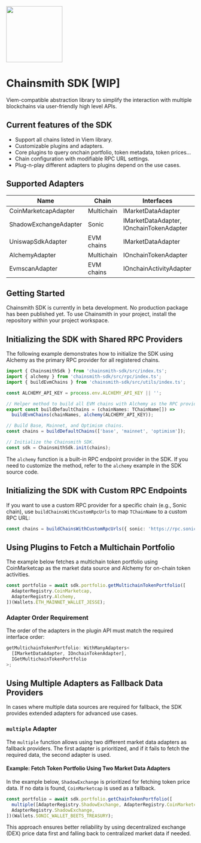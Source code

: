 
<img src="https://github.com/user-attachments/assets/e2750716-ef0a-4977-be29-db691126e31b" width="150px"/>

# Chainsmith SDK [WIP]

Viem-compatible abstraction library to simplify the interaction with multiple blockchains via user-friendly high level APIs.

## Current features of the SDK

- Support all chains listed in Viem library.
- Customizable plugins and adapters.
- Core plugins to query onchain portfolio, token metadata, token prices...
- Chain configuration with modifiable RPC URL settings.
- Plug-n-play different adapters to plugins depend on the use cases.

## Supported Adapters

| Name                  | Chain      | Interfaces                               |
| --------------------- | ---------- | ---------------------------------------- |
| CoinMarketcapAdapter  | Multichain | IMarketDataAdapter                       |
| ShadowExchangeAdapter | Sonic      | IMarketDataAdapter, IOnchainTokenAdapter |
| UniswapSdkAdapter     | EVM chains | IMarketDataAdapter                       |
| AlchemyAdapter        | Multichain | IOnchainTokenAdapter                     |
| EvmscanAdapter        | EVM chains | IOnchainActivityAdapter                  |

## Getting Started

Chainsmith SDK is currently in beta development. No production package has been published yet. To use Chainsmith in your project, install the repository within your project workspace.

## Initializing the SDK with Shared RPC Providers

The following example demonstrates how to initialize the SDK using Alchemy as the primary RPC provider for all registered chains.

```typescript
import { ChainsmithSdk } from 'chainsmith-sdk/src/index.ts';
import { alchemy } from 'chainsmith-sdk/src/rpc/index.ts';
import { buildEvmChains } from 'chainsmith-sdk/src/utils/index.ts';

const ALCHEMY_API_KEY = process.env.ALCHEMY_API_KEY || '';

// Helper method to build all EVM chains with Alchemy as the RPC provider.
export const buildDefaultChains = (chainNames: TChainName[]) =>
  buildEvmChains(chainNames, alchemy(ALCHEMY_API_KEY));

// Build Base, Mainnet, and Optimism chains.
const chains = buildDefaultChains(['base', 'mainnet', 'optimism']);

// Initialize the Chainsmith SDK.
const sdk = ChainsmithSdk.init(chains);
```

The `alchemy` function is a built-in RPC endpoint provider in the SDK. If you need to customize the method, refer to the `alchemy` example in the SDK source code.

## Initializing the SDK with Custom RPC Endpoints

If you want to use a custom RPC provider for a specific chain (e.g., Sonic chain), use `buildChainsWithCustomRpcUrls` to map `TChainName` to a custom RPC URL:

```typescript
const chains = buildChainsWithCustomRpcUrls({ sonic: 'https://rpc.soniclabs.com' }, 'evm');
```

## Using Plugins to Fetch a Multichain Portfolio

The example below fetches a multichain token portfolio using CoinMarketcap as the market data source and Alchemy for on-chain token activities.

```typescript
const portfolio = await sdk.portfolio.getMultichainTokenPortfolio([
  AdapterRegistry.CoinMarketcap,
  AdapterRegistry.Alchemy,
])(Wallets.ETH_MAINNET_WALLET_JESSE);
```

### Adapter Order Requirement

The order of the adapters in the plugin API must match the required interface order:

```typescript
getMultichainTokenPortfolio: WithManyAdapters<
  [IMarketDataAdapter, IOnchainTokenAdapter],
  IGetMultichainTokenPortfolio
>;
```

## Using Multiple Adapters as Fallback Data Providers

In cases where multiple data sources are required for fallback, the SDK provides extended adapters for advanced use cases.

### `multiple` Adapter

The `multiple` function allows using two different market data adapters as fallback providers. The first adapter is prioritized, and if it fails to fetch the required data, the second adapter is used.

#### Example: Fetch Token Portfolio Using Two Market Data Adapters

In the example below, `ShadowExchange` is prioritized for fetching token price data. If no data is found, `CoinMarketcap` is used as a fallback.

```typescript
const portfolio = await sdk.portfolio.getChainTokenPortfolio([
  multiple([AdapterRegistry.ShadowExchange, AdapterRegistry.CoinMarketcap]),
  AdapterRegistry.ShadowExchange,
])(Wallets.SONIC_WALLET_BEETS_TREASURY);
```

This approach ensures better reliability by using decentralized exchange (DEX) price data first and falling back to centralized market data if needed.
